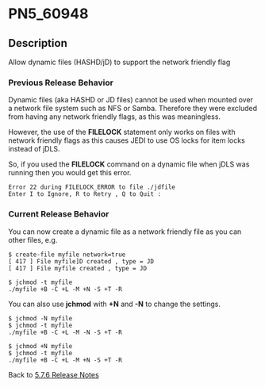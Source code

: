 # PN5_60948

<PageHeader />

## Description

Allow dynamic files (HASHD/jD) to support the network friendly flag

### Previous Release Behavior

Dynamic files (aka HASHD or JD files) cannot be used when mounted over a network file system such as NFS or Samba. Therefore they were excluded from having any network friendly flags, as this was meaningless.

However, the use of the **FILELOCK** statement only works on files with network friendly flags as this causes JEDI to use OS locks for item locks instead of jDLS.

So, if you used the **FILELOCK** command on a dynamic file when jDLS was running then you would get this error.

```
Error 22 during FILELOCK_ERROR to file ./jdfile
Enter I to Ignore, R to Retry , Q to Quit :
```

### Current Release Behavior

You can now create a dynamic file as a network friendly file as you can other files, e.g.

```
$ create-file myfile network=true
[ 417 ] File myfile]D created , type = JD
[ 417 ] File myfile created , type = JD

$ jchmod -t myfile
./myfile +B -C +L -M +N -S +T -R
```

You can also use **jchmod** with **+N** and **-N** to change the settings.

```
$ jchmod -N myfile
$ jchmod -t myfile
./myfile +B -C +L -M -N -S +T -R

$ jchmod +N myfile
$ jchmod -t myfile
./myfile +B -C +L -M +N -S +T -R
```

Back to [5.7.6 Release Notes](../jbase-5.7.6-release-notes/README.md)

<PageFooter />
